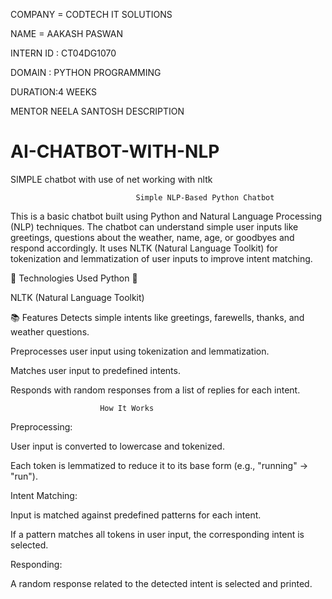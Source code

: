 COMPANY = CODTECH IT SOLUTIONS

NAME = AAKASH PASWAN

INTERN ID : CT04DG1070

DOMAIN : PYTHON PROGRAMMING

DURATION:4 WEEKS

MENTOR NEELA SANTOSH
                                    DESCRIPTION 
                                    
# AI-CHATBOT-WITH-NLP
SIMPLE chatbot with use of net working with nltk

                                Simple NLP-Based Python Chatbot
This is a basic chatbot built using Python and Natural Language Processing (NLP) techniques. The chatbot can understand simple user inputs like greetings, questions about the weather, name, age, or goodbyes and respond accordingly. It uses NLTK (Natural Language Toolkit) for tokenization and lemmatization of user inputs to improve intent matching.

🔧 Technologies Used
Python 🐍

NLTK (Natural Language Toolkit)

📚 Features
Detects simple intents like greetings, farewells, thanks, and weather questions.

Preprocesses user input using tokenization and lemmatization.

Matches user input to predefined intents.

Responds with random responses from a list of replies for each intent.

                        How It Works
Preprocessing:

User input is converted to lowercase and tokenized.

Each token is lemmatized to reduce it to its base form (e.g., "running" → "run").

Intent Matching:

Input is matched against predefined patterns for each intent.

If a pattern matches all tokens in user input, the corresponding intent is selected.

Responding:

A random response related to the detected intent is selected and printed.
